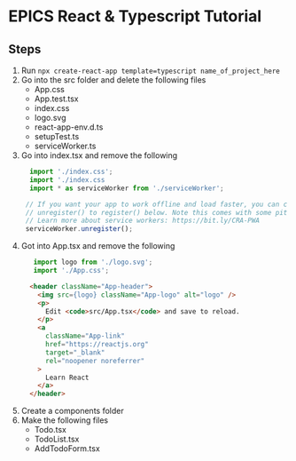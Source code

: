 # EPICS React & Typescript Tutorial

## Steps
1. Run ```npx create-react-app template=typescript name_of_project_here```
2. Go into the src folder and delete the following files
    * App.css
    * App.test.tsx
    * index.css
    * logo.svg
    * react-app-env.d.ts
    * setupTest.ts
    * serviceWorker.ts
3. Go into index.tsx and remove the following
    ```javascript
      import './index.css';
      import './index.css
      import * as serviceWorker from './serviceWorker';
    ```
     ```javascript 
      // If you want your app to work offline and load faster, you can change
      // unregister() to register() below. Note this comes with some pitfalls.
      // Learn more about service workers: https://bit.ly/CRA-PWA
      serviceWorker.unregister();
     ``` 
4. Got into App.tsx and remove the following
     ```Javascript
        import logo from './logo.svg';
        import './App.css';
     ```
    ```html
      <header className="App-header">
        <img src={logo} className="App-logo" alt="logo" />
        <p>
          Edit <code>src/App.tsx</code> and save to reload.
        </p>
        <a
          className="App-link"
          href="https://reactjs.org"
          target="_blank"
          rel="noopener noreferrer"
        >
          Learn React
        </a>
      </header>
     ```
5. Create a components folder
6. Make the following files
   * Todo.tsx
   * TodoList.tsx
   * AddTodoForm.tsx